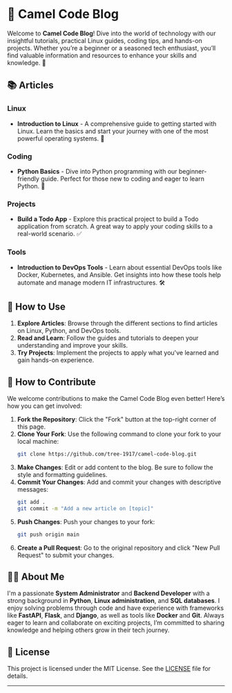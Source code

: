 # 🌟 Camel Code Blog

Welcome to **Camel Code Blog**! Dive into the world of technology with our insightful tutorials, practical Linux guides, coding tips, and hands-on projects. Whether you’re a beginner or a seasoned tech enthusiast, you’ll find valuable information and resources to enhance your skills and knowledge. 🚀

## 📚 Articles

### Linux

- **Introduction to Linux** - A comprehensive guide to getting started with Linux. Learn the basics and start your journey with one of the most powerful operating systems. 🐧

### Coding

- **Python Basics** - Dive into Python programming with our beginner-friendly guide. Perfect for those new to coding and eager to learn Python. 🐍

### Projects

- **Build a Todo App** - Explore this practical project to build a Todo application from scratch. A great way to apply your coding skills to a real-world scenario. ✅

### Tools

- **Introduction to DevOps Tools** - Learn about essential DevOps tools like Docker, Kubernetes, and Ansible. Get insights into how these tools help automate and manage modern IT infrastructures. 🛠️

## 🚀 How to Use

1. **Explore Articles**: Browse through the different sections to find articles on Linux, Python, and DevOps tools.
2. **Read and Learn**: Follow the guides and tutorials to deepen your understanding and improve your skills.
3. **Try Projects**: Implement the projects to apply what you've learned and gain hands-on experience.

## 🤝 How to Contribute

We welcome contributions to make the Camel Code Blog even better! Here’s how you can get involved:

1. **Fork the Repository**: Click the "Fork" button at the top-right corner of this page.
2. **Clone Your Fork**: Use the following command to clone your fork to your local machine:
   ```bash
   git clone https://github.com/tree-1917/camel-code-blog.git
   ```
3. **Make Changes**: Edit or add content to the blog. Be sure to follow the style and formatting guidelines.
4. **Commit Your Changes**: Add and commit your changes with descriptive messages:
   ```bash
   git add .
   git commit -m "Add a new article on [topic]"
   ```
5. **Push Changes**: Push your changes to your fork:
   ```bash
   git push origin main
   ```
6. **Create a Pull Request**: Go to the original repository and click "New Pull Request" to submit your changes.

## 🧑‍💻 About Me

I'm a passionate **System Administrator** and **Backend Developer** with a strong background in **Python**, **Linux administration**, and **SQL databases**. I enjoy solving problems through code and have experience with frameworks like **FastAPI**, **Flask**, and **Django**, as well as tools like **Docker** and **Git**. Always eager to learn and collaborate on exciting projects, I’m committed to sharing knowledge and helping others grow in their tech journey.

## 📑 License

This project is licensed under the MIT License. See the [LICENSE](LICENSE) file for details.

---
